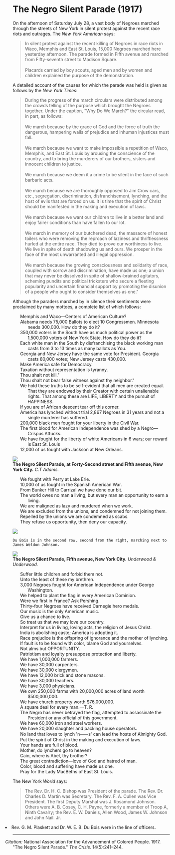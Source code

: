 <!--
title:   The Negro Silent Parade
author:  National Association for the Advancement of Colored People
journal: The Crisis
year:    1917
volume:  14
issue:   5
pages:   241-244
-->
# The Negro Silent Parade (1917)

On the afternoon of Saturday July 28, a vast body of Negroes marched through the streets of New York in silent protest against the recent race riots and outrages. The *New York American* says:

> In silent protest against the recent killing of Negroes in race riots in Waco, Memphis and East St. Louis, 15,000 Negroes marched here yesterday afternoon. The parade formed in Fifth avenue and marched from Fifty-seventh street to Madison Square.   
> &nbsp;  
> Placards carried by boy scouts, aged men and by women and children explained the purpose of the demonstration.

A detailed account of the causes for which the parade was held is given as follows by the *New York Times*:     

> During the progress of the march circulars were distributed among the crowds telling of the purpose which brought the Negroes together. Under the caption, "Why Do We March?" the circular read, in part, as follows:    
> &nbsp;  
> We march because by the grace of God and the force of truth the dangerous, hampering walls of prejudice and inhuman injustices must fall.   
> &nbsp;   
> We march because we want to make impossible a repetition of Waco, Memphis, and East St. Louis by arousing the conscience of the country, and to bring the murderers of our brothers, sisters and innocent children to justice.      
> &nbsp;   
> We march because we deem it a crime to be silent in the face of such barbaric acts.   
> &nbsp;  
> We march because we are thoroughly opposed to Jim Crow cars, etc., segregation, discrimination, disfranchisement, lynching, and the host of evils that are forced on us. It is time that the spirit of Christ should be manifested in the making and execution of laws.    
> &nbsp;  
> We march because we want our children to live in a better land and enjoy fairer conditions than have fallen to our lot.    
> &nbsp;    
> We march in memory of our butchered dead, the massacre of honest toilers who were removing the reproach of laziness and thriftlessness hurled at the entire race. They died to prove our worthiness to live. We live in spite of death shadowing us and ours. We prosper in the face of the most unwarranted and illegal oppression.    
> &nbsp;  
> We march because the growing consciousness and solidarity of race, coupled with sorrow and discrimination, have made us one; a union that may never be dissolved in spite of shallow-brained agitators, scheming pundits and political tricksters who secure a fleeting popularity and uncertain financial support by promoting the disunion of a people who ought to consider themselves as one."   

Although the paraders marched by in silence their sentiments were proclaimed by many mottoes, a complete list of which follows:

<ul style="list-style: none; padding-left: 3rem;">
 <li style="text-indent: -1.5rem;">Memphis and Waco—Centers of American Culture?
<li style="text-indent: -1.5rem;">Alabama needs 75,000 Ballots to elect 10 Congressmen. Minnesota needs 300,000. How do they do it?
<li style="text-indent: -1.5rem;">350,000 voters in the South have as much political power as the 1,500,000 voters of New York State. How do they do it?
<li style="text-indent: -1.5rem;">Each white man in the South by disfranchising the black working man casts from 3 to 13 times as many ballots as You.
<li style="text-indent: -1.5rem;">Georgia and New Jersey have the same vote for President. Georgia casts 80,000 votes; New Jersey casts 430,000.   
<li style="text-indent: -1.5rem;">Make America safe for Democracy.
<li style="text-indent: -1.5rem;">Taxation without representation is tyranny.
<li style="text-indent: -1.5rem;">Thou shalt not kill."      
<li style="text-indent: -1.5rem;">Thou shalt not bear false witness against thy neighbor."      
<li style="text-indent: -1.5rem;">We hold these truths to be self-evident that all men are created equal. That they are endowed by their Creator with certain unalienable rights. That among these are LIFE, LIBERTY and the pursuit of HAPPINESS.
<li style="text-indent: -1.5rem;"><li style="text-indent: -1.5rem;">If you are of African descent tear off this corner.   
<li style="text-indent: -1.5rem;">America has lynched without trial 2,867 Negroes in 31 years and not a single murderer has suffered.     
<li style="text-indent: -1.5rem;">200,000 black men fought for your liberty in the Civil War.
<li style="text-indent: -1.5rem;">The first blood for American Independence was shed by a Negro—Crispus Attucks.  
<li style="text-indent: -1.5rem;">We have fought for the liberty of white Americans in 6 wars; our reward is East St. Louis  
<li style="text-indent: -1.5rem;">12,000 of us fought with Jackson at New Orleans.
</ul>

![](../../../Images/nsp_1.jpg)  
**The Negro Silent Parade, at Forty-Second street and Fifth avenue, New York City.**  *C.T Adams.*
<ul style="list-style: none; padding-left: 3rem;">

<li style="text-indent: -1.5rem;">We fought with Perry at Lake Erie.     
<li style="text-indent: -1.5rem;">10,000 of us fought in the Spanish American War.       
<li style="text-indent: -1.5rem;">From Bunker Hill to Carrizal we have done our bit.      
<li style="text-indent: -1.5rem;">The world owes no man a living, but every man an opportunity to earn a living.      
<li style="text-indent: -1.5rem;">We are maligned as lazy and murdered when we work.
<li style="text-indent: -1.5rem;">We are excluded from the unions, and condemned for not joining them.        
<li style="text-indent: -1.5rem;">Repelled by the unions we are condemned as scabs.
<li style="text-indent: -1.5rem;">They refuse us opportunity, then deny our capacity.
</ul>

![](../../../Images/nsp_2.jpg)   
```{margin}
Du Bois is in the second row, second from the right, marching next to James Weldon Johnson.
```
![](../../../Images/nsp_3.jpg)    
**The Negro Silent Parade, Fifth avenue, New York City.**  *Underwood & Underwood.*

<ul style="list-style: none; padding-left: 3rem;">
<li style="text-indent: -1.5rem;">Suffer little children and forbid them not.
<li style="text-indent: -1.5rem;">Unto the least of these my brethren.      
<li style="text-indent: -1.5rem;">3,000 Negroes fought for American Independence under George Washington.    
<li style="text-indent: -1.5rem;">We helped to plant the flag in every American Dominion.       
<li style="text-indent: -1.5rem;">Were we first in France? Ask Pershing.        
<li style="text-indent: -1.5rem;">Thirty-four Negroes have received Carnegie hero medals.       
<li style="text-indent: -1.5rem;">Our music is the only American music.      
<li style="text-indent: -1.5rem;">Give us a chance to live.        
<li style="text-indent: -1.5rem;">So treat us that we may love our country.        
<li style="text-indent: -1.5rem;">Interpret for us in living, loving acts, the religion of Jesus Christ.        
<li style="text-indent: -1.5rem;">India is abolishing caste; America is adopting it.        
<li style="text-indent: -1.5rem;">Race prejudice is the offspring of ignorance and the mother of lynching.       
<li style="text-indent: -1.5rem;">If fault is to be found with color, blame God and yourselves.    
<li style="text-indent: -1.5rem;">Not alms but OPPORTUNITY.      
<li style="text-indent: -1.5rem;">Patriotism and loyalty presuppose protection and liberty.       
<li style="text-indent: -1.5rem;">We have 1,000,000 farmers.        
<li style="text-indent: -1.5rem;">We have 30,000 carpenters.       
<li style="text-indent: -1.5rem;">We have 30,000 clergymen.        
<li style="text-indent: -1.5rem;">We have 12,000 brick and stone masons.     
<li style="text-indent: -1.5rem;">We have 30,000 teachers.       
<li style="text-indent: -1.5rem;">We have 3,000 physicians.        
<li style="text-indent: -1.5rem;">We own 250,000 farms with 20,000,000 acres of land worth $500,000,000.        
<li style="text-indent: -1.5rem;">We have church property worth $76,000,000.  
<li style="text-indent: -1.5rem;"> A square deal for every man.—T. R.        
<li style="text-indent: -1.5rem;">The Negro has never betrayed the flag, attempted to assassinate the President or any official of this government.        
<li style="text-indent: -1.5rem;">We have 60,000 iron and steel workers.    
<li style="text-indent: -1.5rem;">We have 20,000 slaughter and packing house operators.        
<li style="text-indent: -1.5rem;">No land that loves to lynch 'n&#11834;s' can lead the hosts of Almighty God.    
<li style="text-indent: -1.5rem;">Put the spirit of Christ in the making and execution of laws.
<li style="text-indent: -1.5rem;">Your hands are full of blood.  
<li style="text-indent: -1.5rem;">Mother, do lynchers go to heaven?       
<li style="text-indent: -1.5rem;">Cain, where is Abel, thy brother?      
<li style="text-indent: -1.5rem;">The great contradiction—love of God and hatred of man.
<li style="text-indent: -1.5rem;">Color, blood and suffering have made us one.     
<li style="text-indent: -1.5rem;">Pray for the Lady MacBeths of East St. Louis.
</ul>

The New York *World* says:

> The Rev. Dr. H. C. Bishop was President of the parade. The Rev. Dr. Charles D. Martin was Secretary. The Rev. F. A. Cullen was Vice President. The first Deputy Marshal was J. Rosamond Johnson. Others were A. B. Cosey, C. H. Payne, formerly a member of Troop A, Ninth Cavalry; the Rev. E. W. Daniels, Allen Wood, James W. Johnson and John Nail. Jr.        
<li style="text-indent: -1.5rem;">Rev. G. M. Plaskett and Dr. W. E. B. Du Bois were in the line of officers.

______________
*Citation:* National Association for the Advancement of Colored People. 1917. "The Negro Silent Parade." *The Crisis*. 14(5):241&ndash;244.
